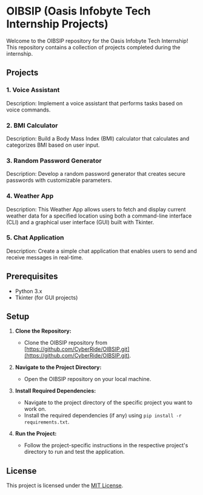 # OIBSIP (Oasis Infobyte Tech Internship Projects)

Welcome to the OIBSIP repository for the Oasis Infobyte Tech Internship! This repository contains a collection of projects completed during the internship.

## Projects

### 1. Voice Assistant

Description: Implement a voice assistant that performs tasks based on voice commands.

### 2. BMI Calculator

Description: Build a Body Mass Index (BMI) calculator that calculates and categorizes BMI based on user input.

### 3. Random Password Generator

Description: Develop a random password generator that creates secure passwords with customizable parameters.

### 4. Weather App

Description: This Weather App allows users to fetch and display current weather data for a specified location using both a command-line interface (CLI) and a graphical user interface (GUI) built with Tkinter.

### 5. Chat Application

Description: Create a simple chat application that enables users to send and receive messages in real-time.

## Prerequisites

- Python 3.x
- Tkinter (for GUI projects)

## Setup

1. **Clone the Repository:**
   - Clone the OIBSIP repository from [https://github.com/CyberRide/OIBSIP.git](https://github.com/CyberRide/OIBSIP.git).

2. **Navigate to the Project Directory:**
   - Open the OIBSIP repository on your local machine.

3. **Install Required Dependencies:**
   - Navigate to the project directory of the specific project you want to work on.
   - Install the required dependencies (if any) using `pip install -r requirements.txt`.

4. **Run the Project:**
   - Follow the project-specific instructions in the respective project's directory to run and test the application.


## License

This project is licensed under the [MIT License](LICENSE).
